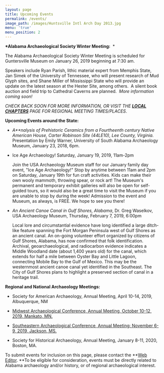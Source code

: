 ```yaml
---
layout: page
title: Upcoming Events
permalink: /events/
image_path: /images/Huntsville Intl Arch Day 2013.jpg
menu: 'true'
menu_position: 2
---
```


**\*Alabama Archaeological Society Winter Meeting:**&nbsp; \*

The Alabama Archaeological Society Winter Meeting is scheduled for Guntersville Museum on January 26, 2019 beginning at 7:30 am.

Speakers include Ryan Parish, lithic material expert from Memphis State, Jan Simek of the University of Tennessee, who will present research of Mud Glyph sites, and Shane Miller of Mississippi State who will provide an update on the latest season at the Hester Site, among others.&nbsp; A silent book auction and field trip to Cathedral Caverns are planned.&nbsp; *More information coming soon!*

*CHECK BACK SOON FOR MORE INFORMATION, OR VISIT THE [**LOCAL CHAPTERS**](https://alabamaarchaeology.org/local-chapters/) PAGE FOR REGIONAL MEETING TIMES/PLACES*.

**Upcoming Events around the State:**

* *A**nalysis of Prehistoric Ceramics from a Fourtheenth century Native American House, Carter Robinson Site (44LE10), Lee County, Virginia.*&nbsp; Presentation by Emily Warner, University of South Alabama Archaeology Museum, January 23, 2018, 6pm.
* Ice Age Archaeology! Saturday, January 19, 2019, 11am-2pm

  Join the USA Archaeology Museum staff for our January family day event, "Ice Age Archaeology!" Stop by anytime between 11am and 2pm on Saturday, January 19th for fun craft activities. Kids can make their own wooly mammoth, throwing spear, or rock art! The Museum's permanent and temporary exhibit galleries will also be open for self-guided tours, so it would also be a great time to visit the Museum if you are unable to stop by during the week! Admission to the event and Museum, as always, is FREE. We hope to see you there!

* *An Ancient Canoe Canal in Gulf Shores, Alabama*, Dr. Greg Waselkov, USA Archaeology Museum, Thursday, February 7, 2019, 6:00pm

  Local lore and circumstantial evidence have long identified a large ditch-like feature spanning the Fort Morgan Peninsula west of Gulf Shores as an ancient canal. An on-going volunteer effort organized by citizens of Gulf Shores, Alabama, has now confirmed that folk identification. Archival, geoarchaeological, and radiocarbon evidence indicates a Middle Woodland date (about 1,400 years old) for the canal, which extends for half a mile between Oyster Bay and Little Lagoon, connecting Mobile Bay to the Gulf of Mexico. This may be the westernmost ancient canoe canal yet identified in the Southeast. The City of Gulf Shores plans to highlight a preserved section of canal in a heritage trail.

**Regional and National Archaeology Meetings:**

* Society for American Archaeology, Annual Meeting, April 10-14, 2019, Albuquerque, NM

* [Midwest Archaeological Conference, Annual Meeting, October 10-12, 2019, Mankato, MN.](http://www.midwestarchaeology.org/2018-NotreDame-Indiana)

* [Southeastern Archaeological Conference, Annual Meeting: November 6-9, 2019, Jackson, MS.](https://www.southeasternarchaeology.org/)

* Society for Historical Archaeology, Annual Meeting, January 8-11, 2020, Boston, MA.

To submit events for inclusion on this page, please contact the **[Web Editor](javascript:void(location.href='mailto:'+String.fromCharCode(115,105,112,101,115,46,101,114,105,99,64,103,109,97,105,108,46,99,111,109))).&nbsp;**To be eligible for consideration, events must be directly related to Alabama archaeology and/or history, or of regional archaeological interest.